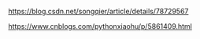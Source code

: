 
https://blog.csdn.net/songqier/article/details/78729567

https://www.cnblogs.com/pythonxiaohu/p/5861409.html

